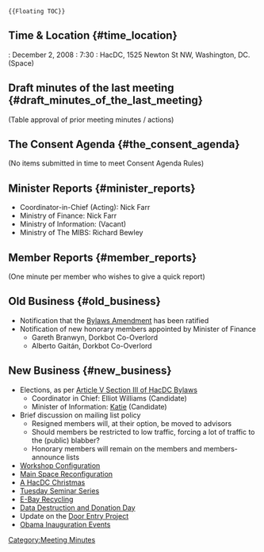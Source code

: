 ```{=mediawiki}
{{Floating TOC}}
```
## Time & Location {#time_location}

:   December 2, 2008
:   7:30
:   HacDC, 1525 Newton St NW, Washington, DC. (Space)

## Draft minutes of the last meeting {#draft_minutes_of_the_last_meeting}

(Table approval of prior meeting minutes / actions)

## The Consent Agenda {#the_consent_agenda}

(No items submitted in time to meet Consent Agenda Rules)

## Minister Reports {#minister_reports}

-   Coordinator-in-Chief (Acting): Nick Farr
-   Ministry of Finance: Nick Farr
-   Ministry of Information: (Vacant)
-   Ministry of The MIBS: Richard Bewley

## Member Reports {#member_reports}

(One minute per member who wishes to give a quick report)

## Old Business {#old_business}

-   Notification that the [ Bylaws
    Amendment](Bylaws_Amendment_1:_Revise_Quorum) has been
    ratified
-   Notification of new honorary members appointed by Minister of
    Finance
    -   Gareth Branwyn, Dorkbot Co-Overlord
    -   Alberto Gaitán, Dorkbot Co-Overlord

## New Business {#new_business}

-   Elections, as per [Article V Section III of HacDC
    Bylaws](Bylaws#Section_3:_Elections)
    -   Coordinator in Chief: Elliot Williams (Candidate)
    -   Minister of Information: [Katie](User:Katie)
        (Candidate)
-   Brief discussion on mailing list policy
    -   Resigned members will, at their option, be moved to advisors
    -   Should members be restricted to low traffic, forcing a lot of
        traffic to the (public) blabber?
    -   Honorary members will remain on the members and members-announce
        lists
-   [Workshop Configuration](Workshop_Configuration)
-   [Main Space Reconfiguration](Main_Space_Reconfiguration)
-   [A HacDC Christmas](A_HacDC_Christmas)
-   [Tuesday Seminar Series](Tuesday_Seminar_Series)
-   [E-Bay Recycling](E-Bay_Recycling)
-   [Data Destruction and Donation
    Day](Data_Destruction_and_Donation_Day)
-   Update on the [Door Entry Project](Door_Entry_Project)
-   [Obama Inauguration Events](Obama_Inauguration_Events)

[Category:Meeting Minutes](Category:Meeting_Minutes)
